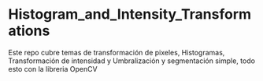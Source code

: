 # Histogram_and_Intensity_Transformations
Este repo cubre temas de transformación de pixeles, Histogramas, Transformación de intensidad y Umbralización y segmentación simple, todo esto con la libreria OpenCV
